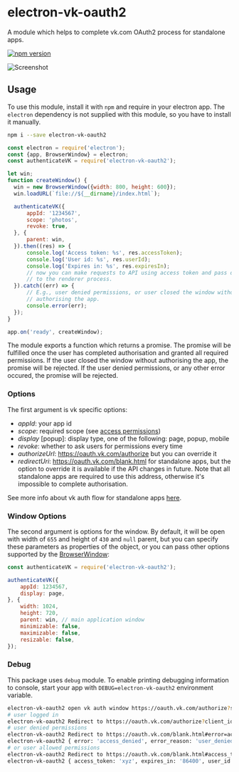 # electron-vk-oauth2
A module which helps to complete vk.com OAuth2 process for standalone apps.

[![npm version](https://badge.fury.io/js/electron-vk-oauth2.svg)](https://badge.fury.io/js/electron-vk-oauth2)

![Screenshot](/screenshot.png?raw=true "electron-vk-oauth2")

## Usage

To use this module, install it with `npm` and require in your electron app.
The `electron` dependency is not supplied with this module, so you have to
install it manually.

```bash
npm i --save electron-vk-oauth2
```

```javascript
const electron = require('electron');
const {app, BrowserWindow} = electron;
const authenticateVK = require('electron-vk-oauth2');

let win;
function createWindow() {
  win = new BrowserWindow({width: 800, height: 600});
  win.loadURL(`file://${__dirname}/index.html`);

  authenticateVK({
      appId: '1234567',
      scope: 'photos',
      revoke: true,
  }, {
      parent: win,
  }).then((res) => {
      console.log('Access token: %s', res.accessToken);
      console.log('User id: %s', res.userId);
      console.log('Expires in: %s', res.expiresIn);
      // now you can make requests to API using access token and pass data to
      // to the renderer process.
  }).catch((err) => {
      // E.g., user denied permissions, or user closed the window without
      // authorising the app.
      console.error(err);
  });
}

app.on('ready', createWindow);
```


The module exports a function which returns a promise. The promise will be
fulfilled once the user has completed authorisation and granted all required
permissions. If the user closed the window without authorising the app, the
promise will be rejected. If the user denied permissions, or any other error
occured, the promise will be rejected.

### Options

The first argument is vk specific options:
- *appId*: your app id
- *scope*: required scope (see [access permissions](https://new.vk.com/dev/permissions))
- *display* [popup]: display type, one of the following: page, popup, mobile
- *revoke*: whether to ask users for permissions every time
- *authorizeUrl*: https://oauth.vk.com/authorize but you can override it
- *redirectUri*: https://oauth.vk.com/blank.html for standalone apps, but the
option to override it is available if the API changes in future. Note that all
standalone apps are required to use this address, otherwise it's impossible to
complete authorisation.

See more info about vk auth flow for standalone apps
[here](https://new.vk.com/dev/implicit_flow_user).

### Window Options

The second argument is options for the window. By default, it will be open with
width of `655` and height of `430` and `null` parent, but you can specify these
parameters as properties of the object, or you can pass other options supported
by the [BrowserWindow](http://electron.atom.io/docs/api/browser-window/):

```javascript
const authenticateVK = require('electron-vk-oauth2');

authenticateVK({
    appId: 1234567,
    display: page,
}, {
    width: 1024,
    height: 720,
    parent: win, // main application window
    minimizable: false,
    maximizable: false,
    resizable: false,
});
```

### Debug

This package uses `debug` module. To enable printing debugging information to
console, start your app with `DEBUG=electron-vk-oauth2` environment variable.

```bash
electron-vk-oauth2 open vk auth window https://oauth.vk.com/authorize?state=301&response_type=token&client_id=1234567&scope=photos&display=popup&revoke=1&redirect_uri=https%3A%2F%2Foauth.vk.com%2Fblank.html +13ms
# user logged in
electron-vk-oauth2 Redirect to https://oauth.vk.com/authorize?client_id=5551949&redirect_uri=https%3A%2F%2Foauth.vk.com%2Fblank.html&response_type=token&scope=4&v=&state=301&revoke=1&display=popup&__q_hash=xyz +5s
# user denied permissions
electron-vk-oauth2 Redirect to https://oauth.vk.com/blank.html#error=access_denied&error_reason=user_denied&error_description=User denied your request&state=301 +11s
electron-vk-oauth2 { error: 'access_denied', error_reason: 'user_denied', error_description: 'User denied your request', state: '301' } +1ms
# or user allowed permissions
electron-vk-oauth2 Redirect to https://oauth.vk.com/blank.html#access_token=xyz&expires_in=86400&user_id=123&state=1462 +1s
electron-vk-oauth2 { access_token: 'xyz', expires_in: '86400', user_id: '123', state: '1462' } +1ms
```
